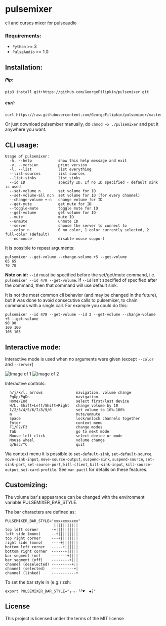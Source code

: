 # pulsemixer
cli and curses mixer for pulseaudio

### Requirements:
- `Python` >= 3
- `PulseAudio` >= 1.0

## Installation:
##### Pip:  

```
pip3 install git+https://github.com/GeorgeFilipkin/pulsemixer.git
```

##### curl:

```sh
curl https://raw.githubusercontent.com/GeorgeFilipkin/pulsemixer/master/pulsemixer > pulsemixer && chmod +x ./pulsemixer
```

Or just download pulsemixer manually, do `chmod +x ./pulsemixer` and put it anywhere you want.

## CLI usage:
```
Usage of pulsemixer:
  -h, --help            show this help message and exit
  -v, --version         print version
  -l, --list            list everything
  --list-sources        list sources
  --list-sinks          list sinks
  --id ID               specify ID. If no ID specified - default sink is used
  --set-volume n        set volume for ID
  --set-volume-all n:n  set volume for ID (for every channel)
  --change-volume +-n   change volume for ID
  --get-mute            get mute for ID
  --toggle-mute         toggle mute for ID
  --get-volume          get volume for ID
  --mute                mute ID
  --unmute              unmute ID
  --server              choose the server to connect to
  --color n             0 no color, 1 color currently selected, 2 full-color (default)
  --no-mouse            disable mouse support
```
It is possible to repeat arguments:
```
pulsemixer --get-volume --change-volume +5 --get-volume
65 65
70 70
```
**Note on id:** `--id` must be specified before the set/get/mute command, i.e. `pulsemixer --id 470 --get-volume`. If `--id` isn't specified of specified after the command, then that command will use default sink.

It is not the most common cli behavior (and may be changed in the future), but it was done to avoid consecutive calls to pulsemixer, to chain commands with a single call. For example you could do this:
```
pulsemixer --id 470 --get-volume --id 2 --get-volume --change-volume +5 --get-volume
90 90
100 100
105 105
```

## Interactive mode:
Interactive mode is used when no arguments were given (except `--color` and `--server`)

![Image of 1](../img/1.png?raw=true)
![Image of 2](../img/2.png?raw=true)

Interactive controls:
```
  h/j/k/l, arrows               navigation, volume change
  PgUp/PgDn                     navigation
  Home/End                      select first/last device
  H/L, Shift+Left/Shift+Right   change volume by 10
  1/2/3/4/5/6/7/8/9/0           set volume to 10%-100%
  m                             mute/unmute
  Space                         lock/unlock channels together
  Enter                         context menu
  F1/F2/F3                      change modes
  Tab                           go to next mode
  Mouse left click              select device or mode
  Mouse wheel                   volume change
  q/Esc/^C                      quit
```

Via context menu it is possible to `set-default-sink`, `set-default-source`, `move-sink-input`, `move-source-output`, `suspend-sink`, `suspend-source`, `set-sink-port`, `set-source-port`, `kill-client`, `kill-sink-input`, `kill-source-output`, `set-card-profile`. See `man pactl` for details on these features.

## Customizing:
The volume bar's appearance can be changed with the environment variable PULSEMIXER_BAR_STYLE.

The bar characters are defined as:
```
PULSEMIXER_BAR_STYLE="xxxxxxxxxxx"
                      |||||||||||
top left corner      -+||||||||||
left side (mono)     --+|||||||||
top right corner     ---+||||||||
right side (mono)    ----+|||||||
bottom left corner   -----+||||||
bottom right corner  ------+|||||
bar segment (on)     -------+||||
bar segment (off)    --------+|||
channel (deselected) ---------+||
channel (selected)   ----------+|
channel (linked)     -----------+
```
To set the bar style in (e.g.) zsh:
```
export PULSEMIXER_BAR_STYLE="┌╶┐╴└┘♥  ◆┆"
```

## License
This project is licensed under the terms of the MIT license
